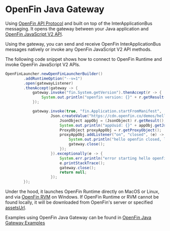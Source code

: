 # OpenFin Java Gateway


Using [OpenFin API Protocol](https://github.com/HadoukenIO/core/wiki/API-Protocol) and built on top of the InterApplicationBus messaging. It opens the gateway between your Java application and [OpenFin JavaScript V2 API](https://cdn.openfin.co/docs/javascript/stable/index.html).

Using the gateway, you can send and receive OpenFin InterApplicationBus messages natively or invoke any OpenFin JavaScript V2 API methods.

The following code snippet shows how to connect to OpenFin Runtime and invoke OpenFin JavaScript V2 APIs. 
 
```java
OpenFinLauncher.newOpenFinLauncherBuilder()
		.addRuntimeOption("--v=1")
		.open(gatewayListener)
		.thenAccept(gateway -> {
			gateway.invoke("fin.System.getVersion").thenAccept(r -> {
				System.out.println("openfin version: {}" + r.getResult());
			});

			gateway.invoke(true, "fin.Application.startFromManifest",
					Json.createValue("https://cdn.openfin.co/demos/hello/app.json")).thenAccept(r -> {
						JsonObject appObj = (JsonObject) r.getResult();
						System.out.println("appUuid: {}" + appObj.getJsonObject("identity").getString("uuid"));
						ProxyObject proxyAppObj = r.getProxyObject();
						proxyAppObj.addListener("on", "closed", (e) -> {
							System.out.println("hello openfin closed, listener got event: " + e);
							gateway.close();
						});
					}).exceptionally(e -> {
						System.err.println("error starting hello openfin app");
						e.printStackTrace();
						gateway.close();
						return null;
					});
		});
```

Under the hood, it launches OpenFin Runtime directly on MacOS or Linux, and via [OpenFin RVM](https://developers.openfin.co/docs/runtime-version-manager) on Windows. If OpenFin Runtime or RVM cannot be found locally, it will be downloaded from OpenFin's server or specified [assetsUrl](https://developers.openfin.co/docs/hosting-runtimes-rvm-and-other-assets).  

Examples using OpenFin Java Gateway can be found in [OpenFin Java Gateway Examples](https://github.com/mijibox/openfin-java-gateway-examples)
